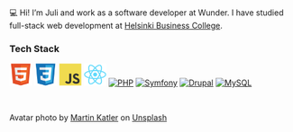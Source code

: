 💻 Hi! I’m Juli and work as a software developer at Wunder. I have studied full-stack web development at [Helsinki Business College](https://en.bc.fi/).

### Tech Stack

<a href="https://developer.mozilla.org/en-US/docs/Web/HTML" target="_blank"><img src="https://raw.githubusercontent.com/devicons/devicon/master/icons/html5/html5-original.svg" alt="HTML5" width=40 height=40></a>
<a href="https://developer.mozilla.org/en-US/docs/Web/CSS" target="_blank"><img src="https://raw.githubusercontent.com/devicons/devicon/master/icons/css3/css3-original.svg" alt="CSS3" width=40 height=40></a>
<a href="https://developer.mozilla.org/en-US/docs/Web/javascript" target="_blank"><img src="https://raw.githubusercontent.com/devicons/devicon/master/icons/javascript/javascript-original.svg" alt="JavaScript" width=40 height=40></a>
<a href="https://react.dev/" target="_blank"><img src="https://raw.githubusercontent.com/devicons/devicon/1119b9f84c0290e0f0b38982099a2bd027a48bf1/icons/react/react-original.svg" alt="Reactjs" width=40 height=40></a>
<a href="https://www.php.net/" target="_blank"><img src="https://cdn.jsdelivr.net/gh/devicons/devicon/icons/php/php-plain.svg" width=40 height=40 alt="PHP"></a>
<a href="https://symfony.com/" target="_blank"><img src="https://img.shields.io/badge/Symfony-000000?style=for-the-badge&logo=Symfony&logoColor=white" alt="Symfony"/></a>
<a href="https://www.drupal.org/" target="_blank"><img src="https://cdn.jsdelivr.net/gh/devicons/devicon/icons/drupal/drupal-original-wordmark.svg" width=40 height=40 alt="Drupal"/></a>
<a href="https://www.mysql.com/" target="_blank"><img src="https://cdn.jsdelivr.net/gh/devicons/devicon/icons/mysql/mysql-original-wordmark.svg" width=40 height=40 alt="MySQL"/></a>

<img src="https://github-readme-stats.vercel.app/api/top-langs/?username=julilan&theme=react&hide=Dockerfile&layout=compact" alt="">

Avatar photo by <a href="https://unsplash.com/@martinkatler?utm_content=creditCopyText&utm_medium=referral&utm_source=unsplash">Martin Katler</a> on <a href="https://unsplash.com/photos/brown-tabby-cat-t1uTkCsw-_o?utm_content=creditCopyText&utm_medium=referral&utm_source=unsplash">Unsplash</a>
